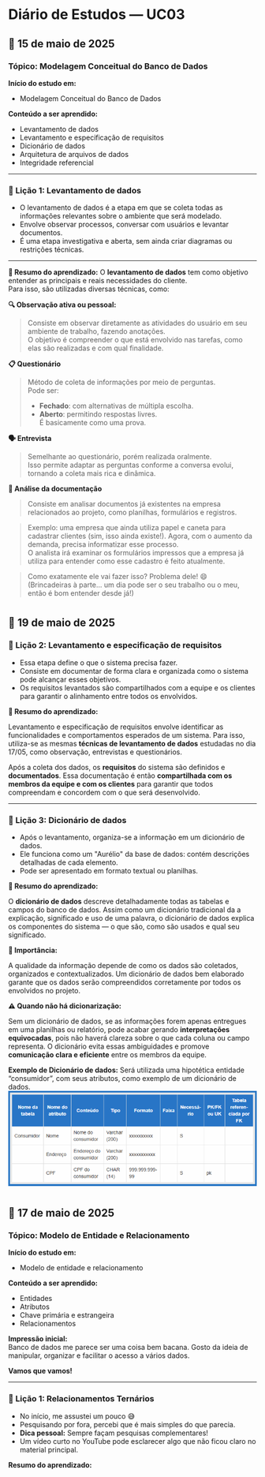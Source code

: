 # Diário de Estudos — UC03

## 📅 15 de maio de 2025

### Tópico: Modelagem Conceitual do Banco de Dados

**Início do estudo em:**
- Modelagem Conceitual do Banco de Dados

**Conteúdo a ser aprendido:**
- Levantamento de dados  
- Levantamento e especificação de requisitos
- Dicionário de dados
- Arquitetura de arquivos de dados
- Integridade referencial

---

### 📘 Lição 1: Levantamento de dados

- O levantamento de dados é a etapa em que se coleta todas as informações relevantes sobre o ambiente que será modelado.
- Envolve observar processos, conversar com usuários e levantar documentos.
- É uma etapa investigativa e aberta, sem ainda criar diagramas ou restrições técnicas.

---

**🧠 Resumo do aprendizado:**
O **levantamento de dados** tem como objetivo entender as principais e reais necessidades do cliente.  
Para isso, são utilizadas diversas técnicas, como:

**🔍 Observação ativa ou pessoal:**
> Consiste em observar diretamente as atividades do usuário em seu ambiente de trabalho, fazendo anotações.  
> O objetivo é compreender o que está envolvido nas tarefas, como elas são realizadas e com qual finalidade.

**📋 Questionário**  
> Método de coleta de informações por meio de perguntas.  
> Pode ser:
> - **Fechado**: com alternativas de múltipla escolha.  
> - **Aberto**: permitindo respostas livres.  
> É basicamente como uma prova.

**🗣️ Entrevista**  
> Semelhante ao questionário, porém realizada oralmente.  
> Isso permite adaptar as perguntas conforme a conversa evolui, tornando a coleta mais rica e dinâmica.

**📄 Análise da documentação**  
> Consiste em analisar documentos já existentes na empresa relacionados ao projeto, como planilhas, formulários e registros.

> Exemplo: uma empresa que ainda utiliza papel e caneta para cadastrar clientes (sim, isso ainda existe!). Agora, com o aumento da demanda, precisa informatizar esse processo.  
> O analista irá examinar os formulários impressos que a empresa já utiliza para entender como esse cadastro é feito atualmente.

> Como exatamente ele vai fazer isso? Problema dele! 😄  
> (Brincadeiras à parte... um dia pode ser o seu trabalho ou o meu, então é bom entender desde já!)
#

## 📅 19 de maio de 2025

### 📘 Lição 2: Levantamento e especificação de requisitos

- Essa etapa define o que o sistema precisa fazer.
- Consiste em documentar de forma clara e organizada como o sistema pode alcançar esses objetivos.
- Os requisitos levantados são compartilhados com a equipe e os clientes para garantir o alinhamento entre todos os envolvidos.

**🧠 Resumo do aprendizado:**

Levantamento e especificação de requisitos envolve identificar as funcionalidades e comportamentos esperados de um sistema. Para isso, utiliza-se as mesmas **técnicas de levantamento de dados** estudadas no dia 17/05, como observação, entrevistas e questionários.

Após a coleta dos dados, os **requisitos** do sistema são definidos e **documentados**. Essa documentação é então **compartilhada com os membros da equipe e com os clientes** para garantir que todos compreendam e concordem com o que será desenvolvido.

---

### 📘 Lição 3: Dicionário de dados

- Após o levantamento, organiza-se a informação em um dicionário de dados.
- Ele funciona como um "Aurélio" da base de dados: contém descrições detalhadas de cada elemento.
- Pode ser apresentado em formato textual ou planilhas.

**🧠 Resumo do aprendizado:**

O **dicionário de dados** descreve detalhadamente todas as tabelas e campos do banco de dados. Assim como um dicionário tradicional da a explicação, significado e uso de uma palavra, o dicionário de dados explica os componentes do sistema — o que são, como são usados e qual seu significado.

**📌 Importância:**

A qualidade da informação depende de como os dados são coletados, organizados e contextualizados. Um dicionário de dados bem elaborado garante que os dados serão compreendidos corretamente por todos os envolvidos no projeto.

**⚠️ Quando não há dicionarização:**

Sem um dicionário de dados, se as informações forem apenas entregues em uma planilhas ou relatório, pode acabar gerando **interpretações equivocadas**, pois não haverá clareza sobre o que cada coluna ou campo representa. O dicionário evita essas ambiguidades e promove **comunicação clara e eficiente** entre os membros da equipe.

**Exemplo de Dicionário de dados:**
Será utilizada uma hipotética entidade “consumidor”, com seus atributos, como exemplo de um dicionário de dados.
![Exemplo dicionário de dados](./Recursos/UC03%20-%20exemplo_de_dicionario_de_dados.png)

#

## 📅 17 de maio de 2025

### Tópico: Modelo de Entidade e Relacionamento

**Início do estudo em:**
- Modelo de entidade e relacionamento

**Conteúdo a ser aprendido:**
- Entidades  
- Atributos  
- Chave primária e estrangeira  
- Relacionamentos  

**Impressão inicial:**  
Banco de dados me parece ser uma coisa bem bacana. Gosto da ideia de manipular, organizar e facilitar o acesso a vários dados.

**Vamos que vamos!**

---

### 📘 Lição 1: Relacionamentos Ternários

- No início, me assustei um pouco 😅
- Pesquisando por fora, percebi que é mais simples do que parecia.
- **Dica pessoal:** Sempre façam pesquisas complementares!  
- Um vídeo curto no YouTube pode esclarecer algo que não ficou claro no material principal.

**Resumo do aprendizado:**
> 
